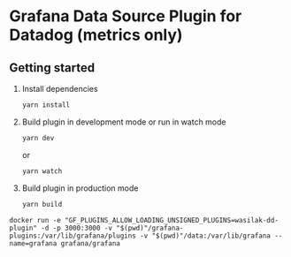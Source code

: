 # Grafana Data Source Plugin for Datadog (metrics only)

## Getting started

1. Install dependencies

   ```bash
   yarn install
   ```

2. Build plugin in development mode or run in watch mode

   ```bash
   yarn dev
   ```

   or

   ```bash
   yarn watch
   ```

3. Build plugin in production mode

   ```bash
   yarn build
   ```

```
docker run -e "GF_PLUGINS_ALLOW_LOADING_UNSIGNED_PLUGINS=wasilak-dd-plugin" -d -p 3000:3000 -v "$(pwd)"/grafana-plugins:/var/lib/grafana/plugins -v "$(pwd)"/data:/var/lib/grafana --name=grafana grafana/grafana
```
